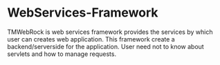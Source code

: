 # WebServices-Framework
TMWebRock is web services framework provides the services by which user can creates web application.
This framework create a backend/serverside for the application. User need not to know about servlets and how to manage requests.
